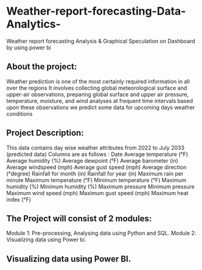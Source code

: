 # Weather-report-forecasting-Data-Analytics-
Weather report forecasting Analysis &amp; Graphical Speculation on Dashboard by using power bi 
## About the project:
Weather prediction is one of the most certainly required information in all over the regions
It involves collecting global meteorological surface and upper-air observations, preparing global surface and upper air pressure, temperature, moisture, and wind analyses at frequent time intervals based upon these observations we predict some data for upcoming days weather conditions

## Project Description: 

This data contains day wise weather attributes from 2022 to July 2033 (predicted data)
Columns are as follows :
Date
Average temperature (°F)
Average humidity (%)
Average dewpoint (°F)
Average barometer (in)
Average windspeed (mph)
Average gust speed (mph)
Average direction (°degree)
Rainfall for month (in)
Rainfall for year (in)
Maximum rain per minute
Maximum temperature (°F)
Minimum temperature (°F)
Maximum humidity (%)
Minimum humidity (%)
Maximum pressure
Minimum pressure
Maximum wind speed (mph)
Maximum gust speed (mph)
Maximum heat index (°F)

## The Project will consist of 2 modules:
Module 1: Pre-processing, Analysing data using Python and SQL.
Module 2: Visualizing data using Power bi.

## Visualizing data using Power BI.
